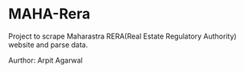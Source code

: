# MAHA-Rera

Project to scrape Maharastra RERA(Real Estate Regulatory Authority) website and parse data. 

Aurthor: Arpit Agarwal
